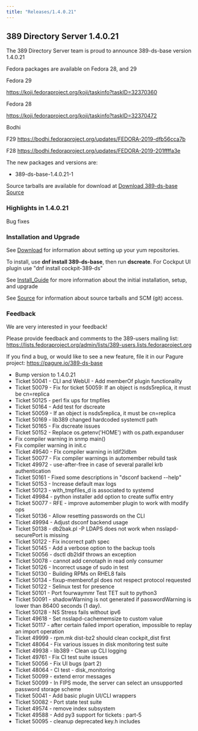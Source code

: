 ```yaml
---
title: "Releases/1.4.0.21"
---
```


389 Directory Server 1.4.0.21
-----------------------------

The 389 Directory Server team is proud to announce 389-ds-base version 1.4.0.21

Fedora packages are available on Fedora 28, and 29


Fedora 29

<https://koji.fedoraproject.org/koji/taskinfo?taskID=32370360>

Fedora 28

<https://koji.fedoraproject.org/koji/taskinfo?taskID=32370472>

Bodhi

F29 <https://bodhi.fedoraproject.org/updates/FEDORA-2019-dfb56cca7b>

F28 <https://bodhi.fedoraproject.org/updates/FEDORA-2019-201ffffa3e>


The new packages and versions are:

- 389-ds-base-1.4.0.21-1

Source tarballs are available for download at [Download 389-ds-base Source](https://releases.pagure.org/389-ds-base/389-ds-base-1.4.0.21.tar.bz2)

### Highlights in 1.4.0.21

Bug fixes

### Installation and Upgrade 

See [Download](../download.html) for information about setting up your yum repositories.

To install, use **dnf install 389-ds-base**, then run **dscreate**.  For Cockput UI plugin use "dnf install cockpit-389-ds"

See [Install\_Guide](../howto/howto-install-389.html) for more information about the initial installation, setup, and upgrade

See [Source](../development/source.html) for information about source tarballs and SCM (git) access.

### Feedback

We are very interested in your feedback!

Please provide feedback and comments to the 389-users mailing list: <https://lists.fedoraproject.org/admin/lists/389-users.lists.fedoraproject.org>

If you find a bug, or would like to see a new feature, file it in our Pagure project: <https://pagure.io/389-ds-base>

- Bump version to 1.4.0.21
- Ticket 50041 - CLI and WebUI - Add memberOf plugin functionality
- Ticket 50079 - Fix for ticket 50059: If an object is nsds5replica, it must be cn=replica
- Ticket 50125 - perl fix ups for tmpfiles
- Ticket 50164 - Add test for dscreate
- Ticket 50059 - If an object is nsds5replica, it must be cn=replica
- Ticket 50169 - lib389 changed hardcoded systemctl path
- Ticket 50165 - Fix dscreate issues
- Ticket 50152 - Replace os.getenv('HOME') with os.path.expanduser
- Fix compiler warning in snmp main()
- Fix compiler warning in init.c
- Ticket 49540 - FIx compiler warning in ldif2ldbm
- Ticket 50077 - Fix compiler warnings in automember rebuild task
- Ticket 49972 - use-after-free in case of several parallel krb authentication
- Ticket 50161 - Fixed some descriptions in "dsconf backend --help"
- Ticket 50153 - Increase default max logs
- Ticket 50123 - with_tmpfiles_d is associated to systemd
- Ticket 49984 - python installer add option to create suffix entry
- Ticket 50077 - RFE - improve automember plugin to work with modify ops
- Ticket 50136 - Allow resetting passwords on the CLI
- Ticket 49994 - Adjust dsconf backend usage
- Ticket 50138 - db2bak.pl -P LDAPS does not work when nsslapd-securePort is missing
- Ticket 50122 - Fix incorrect path spec
- Ticket 50145 - Add a verbose option to the backup tools
- Ticket 50056 - dsctl db2ldif throws an exception
- Ticket 50078 - cannot add cenotaph in read only consumer
- Ticket 50126 - Incorrect usage of sudo in test
- Ticket 50130 - Building RPMs on RHEL8 fails
- Ticket 50134 - fixup-memberof.pl does not respect protocol requested
- Ticket 50122 - Selinux test for presence
- Ticket 50101 - Port fourwaymmr Test TET suit to python3
- Ticket 50091 - shadowWarning is not generated if passwordWarning is lower than 86400 seconds (1 day).
- Ticket 50128 - NS Stress fails without ipv6
- Ticket 49618 - Set nsslapd-cachememsize to custom value
- Ticket 50117 - after certain failed import operation, impossible to replay an import operation
- Ticket 49999 - rpm.mk dist-bz2 should clean cockpit_dist first
- Ticket 48064 - Fix various issues in disk monitoring test suite
- Ticket 49938 - lib389 - Clean up CLI logging
- Ticket 49761 - Fix CI test suite issues
- Ticket 50056 - Fix UI bugs (part 2)
- Ticket 48064 - CI test - disk_monitoring
- Ticket 50099 - extend error messages
- Ticket 50099 - In FIPS mode, the server can select an unsupported password storage scheme
- Ticket 50041 - Add basic plugin UI/CLI wrappers
- Ticket 50082 - Port state test suite
- Ticket 49574 - remove index subsystem
- Ticket 49588 - Add py3 support for tickets : part-5
- Ticket 50095 - cleanup deprecated key.h includes



